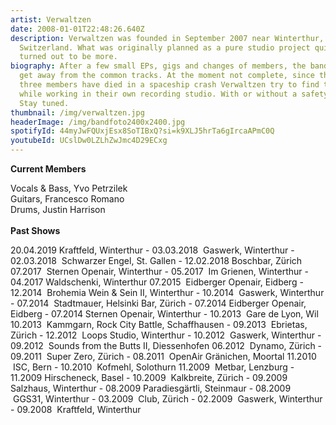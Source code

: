 ```yaml
---
artist: Verwaltzen
date: 2008-01-01T22:48:26.640Z
description: Verwaltzen was founded in September 2007 near Winterthur,
  Switzerland. What was originally planned as a pure studio project quickly
  turned out to be more.
biography: After a few small EPs, gigs and changes of members, the band tries to
  get away from the common tracks. At the moment not complete, since the last
  three members have died in a spaceship crash Verwaltzen try to find their luck
  while working in their own recording studio. With or without a safety net.
  Stay tuned.
thumbnail: /img/verwaltzen.jpg
headerImage: /img/bandfoto2400x2400.jpg
spotifyId: 44myJwFQUxjEsx8SoTIBxQ?si=k9XLJ5hrTa6gIrcaAPmC0Q
youtubeId: UCslDw0LZLhZwJmc4D29ECxg
---
```

**Current Members**

Vocals & Bass, Yvo Petrzilek\
Guitars, Francesco Romano\
Drums, Justin Harrison\
\
**Past Shows**

20.04.2019 Kraftfeld, Winterthur - 03.03.2018  Gaswerk, Winterthur - 02.03.2018  Schwarzer Engel, St. Gallen - 12.02.2018 Boschbar, Zürich 07.2017  Sternen Openair, Winterthur - 05.2017  Im Grienen, Winterthur - 04.2017 Waldschenki, Winterthur 07.2015  Eidberger Openair, Eidberg - 12.2014  Brohemia Wein & Sein II, Winterthur - 10.2014  Gaswerk, Winterthur - 07.2014  Stadtmauer, Helsinki Bar, Zürich - 07.2014 Eidberger Openair, Eidberg - 07.2014 Sternen Openair, Winterthur - 10.2013  Gare de Lyon, Wil 10.2013  Kammgarn, Rock City Battle, Schaffhausen - 09.2013  Ebrietas, Zürich - 12.2012  Loops Studio, Winterthur - 10.2012  Gaswerk, Winterthur - 09.2012  Sounds from the Butts II, Diessenhofen 06.2012  Dynamo, Zürich - 09.2011  Super Zero, Zürich - 08.2011  OpenAir Gränichen, Moortal 11.2010  ISC, Bern - 10.2010  Kofmehl, Solothurn 11.2009  Metbar, Lenzburg - 11.2009 Hirscheneck, Basel - 10.2009  Kalkbreite, Zürich - 09.2009 Salzhaus, Winterthur - 08.2009 Paradiesgärtli, Steinmaur - 08.2009  GGS31, Winterthur - 03.2009  Club, Zürich - 02.2009  Gaswerk, Winterthur - 09.2008  Kraftfeld, Winterthur